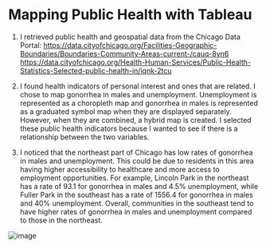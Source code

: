 # Mapping Public Health with Tableau

1. I retrieved public health and geospatial data from the Chicago Data Portal:
https://data.cityofchicago.org/Facilities-Geographic-Boundaries/Boundaries-Community-Areas-current-/cauq-8yn6
https://data.cityofchicago.org/Health-Human-Services/Public-Health-Statistics-Selected-public-health-in/iqnk-2tcu

2. I found health indicators of personal interest and ones that are related. I chose to map gonorrhea in males and unemployment. Unemployment is represented as a choropleth map and gonorrhea in males is represented as a graduated symbol map when they are displayed separately. However, when they are combined, a hybrid map is created. I selected these public health indicators because I wanted to see if there is a relationship between the two variables.


3. I noticed that the northeast part of Chicago has low rates of gonorrhea in males and unemployment. This could be due to residents in this area having higher accessibility to healthcare and more access to employment opportunities. For example, Lincoln Park in the northeast has a rate of 93.1 for gonorrhea in males and 4.5% unemployment, while Fuller Park in the southeast has a rate of 1556.4 for gonorrhea in males and 40% unemployment. Overall, communities in the southeast tend to have higher rates of gonorrhea in males and unemployment compared to those in the northeast.

![image](https://user-images.githubusercontent.com/77419851/209523780-4bf72b5d-a779-4176-ada2-a8489a591476.png)

  



